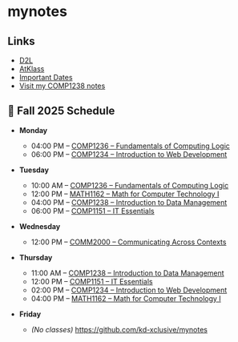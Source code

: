 # mynotes
## Links
- [D2L](https://learn.georgebrown.ca)
- [AtKlass](https://app.atklass.com)
- [Important Dates](https://www.georgebrown.ca/current-students/important-dates?term=27246&category=131)
- [Visit my COMP1238 notes](comp1238.md)
## 📅 Fall 2025 Schedule
- **Monday**
  - 04:00 PM – [COMP1236 – Fundamentals of Computing Logic](https://learn.georgebrown.ca/d2l/home/416378)
  - 06:00 PM – [COMP1234 – Introduction to Web Development](https://learn.georgebrown.ca/d2l/home/416188)

- **Tuesday**
  - 10:00 AM – [COMP1236 – Fundamentals of Computing Logic](https://learn.georgebrown.ca/d2l/home/416378)
  - 12:00 PM – [MATH1162 – Math for Computer Technology I](https://learn.georgebrown.ca/d2l/home/398756)
  - 04:00 PM – [COMP1238 – Introduction to Data Management](https://learn.georgebrown.ca/d2l/home/412494)
  - 06:00 PM – [COMP1151 – IT Essentials](https://learn.georgebrown.ca/d2l/home/408352)

- **Wednesday**
  - 12:00 PM – [COMM2000 – Communicating Across Contexts](https://learn.georgebrown.ca/d2l/home/395478)

- **Thursday**
  - 11:00 AM – [COMP1238 – Introduction to Data Management](https://learn.georgebrown.ca/d2l/home/412494)
  - 12:00 PM – [COMP1151 – IT Essentials](https://learn.georgebrown.ca/d2l/home/408352)
  - 02:00 PM – [COMP1234 – Introduction to Web Development](https://learn.georgebrown.ca/d2l/home/416188)
  - 04:00 PM – [MATH1162 – Math for Computer Technology I](https://learn.georgebrown.ca/d2l/home/398756)

- **Friday**
  - *(No classes)*
https://github.com/kd-xclusive/mynotes
